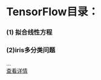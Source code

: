 
# TensorFlow目录： <br>

  ### (1) 拟合线性方程 <br>
  ### (2)iris多分类问题 <br>
  ... <br>
  [查看详情](https://blog.csdn.net/yaoxunji/article/category/8305206)
